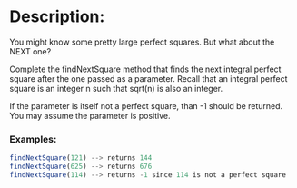 # Description:
You might know some pretty large perfect squares. But what about the NEXT one?

Complete the findNextSquare method that finds the next integral perfect square after the one passed as a parameter. Recall that an integral perfect square is an integer n such that sqrt(n) is also an integer.

If the parameter is itself not a perfect square, than -1 should be returned. You may assume the parameter is positive.

### Examples:
```javascript
findNextSquare(121) --> returns 144
findNextSquare(625) --> returns 676
findNextSquare(114) --> returns -1 since 114 is not a perfect square
```